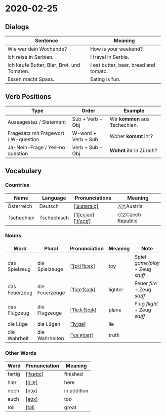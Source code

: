 # 2020-02-25

## Dialogs

| Sentence                                   | Meaning                               |
| ------------------------------------------ | ------------------------------------- |
| Wie war dein Wochende?                     | How is your weekend?                  |
| Ich reise in Serbien.                      | I travel in Serbia.                   |
| Ich kaufe Butter, Bier, Brot, und Tomaten. | I eat butter, beer, bread and tomato. |
| Essen macht Spass.                         | Eating is fun.                        |

## Verb Positions

| Type                                 | Order               | Example                        |
| ------------------------------------ | ------------------- | ------------------------------ |
| Aussagestaz / Statement              | Sub + Verb + Obj    | Wir **kommen** aus Tschechien. |
| Fragesatz mit Fragewort / W-question | W-word + Verb + Sub | Woher **kommt** ihr?           |
| Ja-Nein-Frage / Yes–no question      | Verb + Sub + Obj    | **Wohnt** ihr in Zürich?       |

## Vocabulary

### Countries

| Name       | Language    | Pronunciations                                               | Meaning          |
| ---------- | ----------- | ------------------------------------------------------------ | ---------------- |
| Österreich | Deutsch     | [[ˈø:stəraiç]](https://cdn.duden.de/_media_/audio/ID4520902_408628586.mp3) | 🇦🇹Austria        |
| Tschechien | Tschechisch | [[ˈtʃɛçi̯ən]](https://sounds.pons.com/sounds/6/de/b8/b8c66e1f1f6bb43329132674a31632c6.8.90.mp3) [[ˈtʃɛçɪʃ]](https://sounds.pons.com/sounds/6/de/4f/4f7b5516d7c9772f9d280d8a927b9fbd.8.90.mp3) | 🇨🇿Czech Republic |

### Nouns

| Word          | Plural         | Pronunciation                                                | Meaning | Note                             |
| ------------- | -------------- | ------------------------------------------------------------ | ------- | -------------------------------- |
| das Spielzeug | die Spielzeuge | [[ˈʃpiːlˌt͡sɔɪ̯k]](https://cdn.duden.de/_media_/audio/ID4114617_102127995.mp3) | toy     | Spiel *game/play* +‎ Zeug *stuff* |
| das Feuerzeug | die Feuerzeuge | [[ˈfɔɪ̯ɐˌt͡sɔɪ̯k]](https://cdn.duden.de/_media_/audio/ID4117055_534059398.mp3) | lighter | Feuer *fire* +‎ Zeug *stuff*      |
| das Flugzeug  | die Flugzeuge  | [[ˈfluːkˌt͡sɔɪ̯k]](https://cdn.duden.de/_media_/audio/ID4113934_364453290.mp3) | plane   | Flug *flight* +‎ Zeug *stuff*     |
| die Lüge      | die Lügen      | [[ˈlyːɡə]](https://cdn.duden.de/_media_/audio/ID4117597_422620662.mp3) | lie     |                                  |
| die Wahrheit  | die Wahrheiten | [[ˈvaːɐ̯haɪ̯t]](https://cdn.duden.de/_media_/audio/ID4107465_242075233.mp3) | truth   |                                  |

### Other Words

| Word   | Pronunciation                                                | Meaning     |
| ------ | ------------------------------------------------------------ | ----------- |
| fertig | [[ˈfɛʁtɪç]](https://cdn.duden.de/_media_/audio/ID4110186_432261674.mp3) | finished    |
| hier   | [[hiːɐ̯]](https://cdn.duden.de/_media_/audio/ID4109099_280860889.mp3) | here        |
| noch   | [[nɔx]](https://cdn.duden.de/_media_/audio/ID4173736_448677468.mp3) | in addition |
| auch   | [[aʊ̯x]](https://cdn.duden.de/_media_/audio/ID4127838_287372831.mp3) | too         |
| toll   | [[tɔl]](https://cdn.duden.de/_media_/audio/ID4108903_328973203.mp3) | great       |